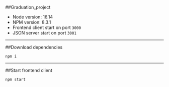 ##Graduation_project

* Node version: 16.14
* NPM version: 8.3.1
* Frontend client start on port ```3000```
* JSON server start on port ```3001```
----
##Download dependencies

```
npm i
```
---

##Start frontend client

```
npm start
```